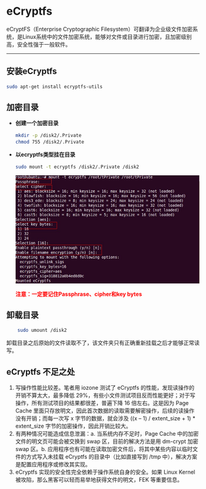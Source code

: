 # eCryptfs

eCryptFS（Enterprise Cryptographic Filesystem）可翻译为企业级文件加密系统，是Linux系统中的文件加密系统，能够对文件或目录进行加密，且加密级别高，安全性强于一般软件。

---
## 安装eCryptfs

```bash
sudo apt-get install ecryptfs-utils
```

## 加密目录

- **创建一个加密目录**

  ```bash
  mkdir -p /disk2/.Private
  chmod 755 /disk2/.Private
  ```

- **以ecryptfs类型挂在目录**

  ```bash
  sudo mount -t ecryptfs /disk2/.Private /disk2
  ```
  
  ![img](eCryptfs.assets/0_13061315216OOV.gif)
  
  **<span style="color:red;">注意：一定要记住Passphrase、cipher和key bytes</span>**


## 卸载目录

```bash
	sudo umount /disk2
```

卸载目录之后原始的文件读取不了，该文件夹只有正确重新挂载之后才能够正常读写。



## eCryptfs 不足之处

1. 写操作性能比较差。笔者用 iozone 测试了 eCryptfs 的性能，发现读操作的开销不算太大，最多降低 29%，有些小文件测试项目反而性能更好；对于写操作，所有测试项目的结果都很差，普遍下降 16 倍左右。这是因为 Page Cache 里面只存放明文，因此首次数据的读取需要解密操作，后续的读操作没有开销；而每一次写 x 字节的数据，就会涉及 ((x – 1) / extent_size + 1) * extent_size 字节的加密操作，因此开销比较大。
2. 有两种情况可能造成信息泄漏：a. 当系统内存不足时，Page Cache 中的加密文件的明文页可能会被交换到 swap 区，目前的解决方法是用 dm-crypt 加密 swap 区。b. 应用程序也有可能在读取加密文件后，将其中某些内容以临时文件的方式写入未挂载 eCryptfs 的目录中（比如直接写到 /tmp 中），解决方案是配置应用程序或修改其实现。
3. eCryptfs 实现的安全性完全依赖于操作系统自身的安全。如果 Linux Kernel 被攻陷，那么黑客可以轻而易举地获得文件的明文，FEK 等重要信息。

  